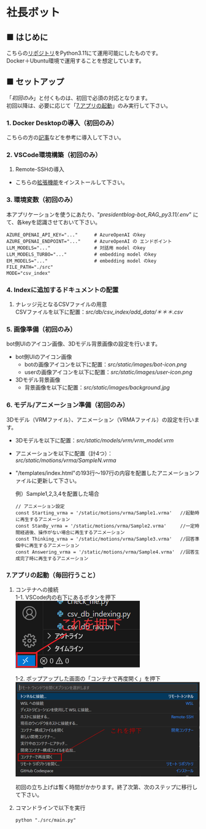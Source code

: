 # 社長ボット

## ■ はじめに
こちらの[リポジトリ](https://github.com/SakutoHata/president-bot_RAG)をPython3.11にて運用可能にしたものです。<br>
Docker＋Ubuntu環境で運用することを想定しています。

## ■ セットアップ
「*初回のみ*」と付くものは、初回で必須の対応となります。<br>
初回以降は、必要に応じて「[7.アプリの起動](#7アプリの起動毎回行うこと)」のみ実行して下さい。

### 1. Docker Desktopの導入（初回のみ）
こちらの方の[記事](https://zenn.dev/seiya0/articles/tech-docker-desktop-for-win-install)などを参考に導入して下さい。

### 2. VSCode環境構築（初回のみ）
1. Remote-SSHの導入
- こちらの[拡張機能](https://marketplace.visualstudio.com/items?itemName=ms-vscode-remote.vscode-remote-extensionpack)をインストールして下さい。

### 3. 環境変数（初回のみ）
本アプリケーションを使うにあたり、"*presidentblog-bot_RAG_py3.11/.env*" にて、各keyを認識させておいて下さい。
```
AZURE_OPENAI_API_KEY="..."      # AzureOpenAI のkey
AZURE_OPENAI_ENDPOINT="..."     # AzureOpenAI の エンドポイント
LLM_MODELS="..."                # 対話用 model のkey
LLM_MODELS_TURBO="..."          # embedding model のkey
EM_MODELS="..."                 # embedding model のkey
FILE_PATH="./src"
MODE="csv_index"
```

### 4. Indexに追加するドキュメントの配置
1. ナレッジ元となるCSVファイルの用意<br>
    CSVファイルを以下に配置：*src/db/csv_index/add_data/＊＊＊.csv*

### 5. 画像準備（初回のみ）
bot側UIのアイコン画像、3Dモデル背景画像の設定を行います。

- bot側UIのアイコン画像
    - botの画像アイコンを以下に配置：*src/static/images/bot-icon.png*
    - userの画像アイコンを以下に配置：*src/static/images/user-icon.png*
- 3Dモデル背景画像
    - 背景画像を以下に配置：*src/static/images/background.jpg*

### 6. モデル/アニメーション準備（初回のみ）
3Dモデル（VRMファイル）、アニメーション（VRMAファイル）の設定を行います。

- 3Dモデルを以下に配置：*src/static/models/vrm/vrm_model.vrm*
- アニメーションを以下に配置（計4つ）：*src/static/motions/vrma/SampleN.vrma*
- "/templates/index.html"の193行～197行の内容を配置したアニメーションファイルに更新して下さい。<br>

    例）Sample1,2,3,4を配置した場合
    ```
    // アニメーション設定
    const Starting_vrma = '/static/motions/vrma/Sample1.vrma'   //起動時に再生するアニメーション
    const StanBy_vrma = '/static/motions/vrma/Sample2.vrma'     //一定時間経過後、操作がない場合に再生するアニメーション
    const Thinking_vrma = '/static/motions/vrma/Sample3.vrma'   //回答準備中に再生するアニメーション
    const Answering_vrma = '/static/motions/vrma/Sample4.vrma'  //回答生成完了時に再生するアニメーション
    ```

### 7.アプリの起動（毎回行うこと）
1. コンテナへの接続<br>
1-1.  VSCode内の右下にあるボタンを押下<br>
![リモート接続](./images/リモート接続.PNG)<br>

    1-2.  ポップアップした画面の「コンテナで再度開く」を押下<br>
    ![ポップアップ](./images/ポップアップ.png)<br>

    初回の立ち上げは暫く時間がかかります。終了次第、次のステップに移行して下さい。

2. コマンドラインで以下を実行<br>
    ```
    python "./src/main.py"
    ```
